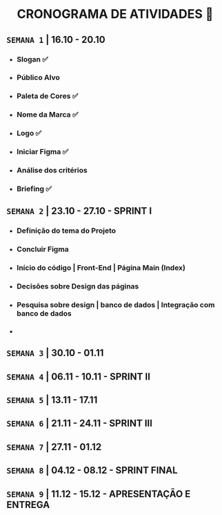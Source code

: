 <h1 align="center"> CRONOGRAMA DE ATIVIDADES 📅 </h1>

## `SEMANA 1` |  16.10 - 20.10 
- ### Slogan ✅
- ### Público Alvo 
- ### Paleta de Cores ✅
- ### Nome da Marca ✅
- ### Logo ✅
- ### Iniciar Figma ✅
- ### Análise dos critérios
- ### Briefing ✅

## `SEMANA 2` | 23.10 - 27.10 - SPRINT I
- ### Definição do tema do Projeto
- ### Concluir Figma
- ### Início do código | Front-End | Página Main (Index)
- ### Decisões sobre Design das páginas
- ### Pesquisa sobre design | banco de dados | Integração com banco de dados
- ### 

## `SEMANA 3` | 30.10 - 01.11

## `SEMANA 4` | 06.11 - 10.11 - SPRINT II

## `SEMANA 5` | 13.11 - 17.11

## `SEMANA 6` | 21.11 - 24.11 - SPRINT III

## `SEMANA 7` | 27.11 - 01.12

## `SEMANA 8` | 04.12 - 08.12 - SPRINT FINAL

## `SEMANA 9` | 11.12 - 15.12 - APRESENTAÇÃO E ENTREGA
